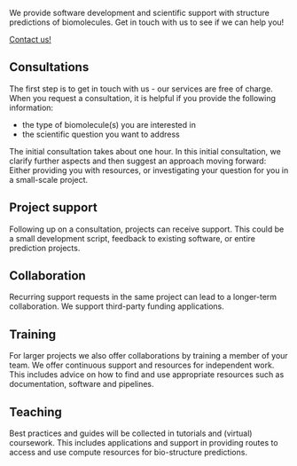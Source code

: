 
We provide software development and scientific support with structure predictions of biomolecules.
Get in touch with us to see if we can help you!

[Contact us!](mailto:ssc-biostructurehub@uni-heidelberg.de)

## Consultations
The first step is to get in touch with us - our services are free of charge. When you request a consultation, it is helpful if you provide the following information:
  
* the type of biomolecule(s) you are interested in
* the scientific question you want to address

The initial consultation takes about one hour. In this initial consultation, we clarify further aspects and then suggest an approach moving forward: Either providing you with resources, or investigating your question for you in a small-scale project.

## Project support
Following up on a consultation, projects can receive support. This could be a small development script, feedback to existing software, or entire prediction projects. 

## Collaboration
Recurring support requests in the same project can lead to a longer-term collaboration. We support third-party funding applications.

## Training
For larger projects we also offer collaborations by training a member of your team. We offer continuous support and resources for independent work. This includes advice on how to find and use appropriate resources such as documentation, software and pipelines.

## Teaching
Best practices and guides will be collected in tutorials and (virtual) coursework.
This includes applications and support in providing routes to access and use compute resources for bio-structure predictions.
